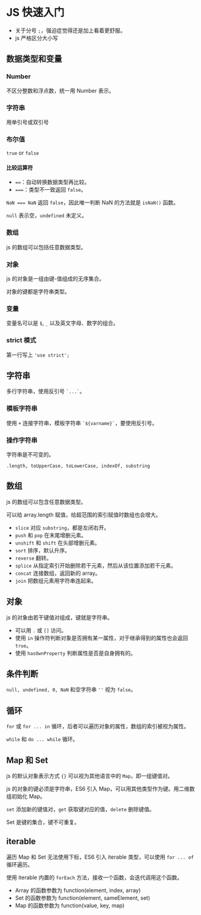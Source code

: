 # JS 快速入门

- 关于分号 `;`，强迫症觉得还是加上看着更舒服。
- js 严格区分大小写

## 数据类型和变量

### Number

不区分整数和浮点数，统一用 Number 表示。

### 字符串

用单引号或双引号

### 布尔值

`true` or `false`

#### 比较运算符

- `==`：自动转换数据类型再比较。
- `===`：类型不一致返回 `false`。

`NaN === NaN` 返回 `false`，因此唯一判断 NaN 的方法就是 `isNaN()` 函数。

`null` 表示空，`undefined` 未定义。

### 数组

js 的数组可以包括任意数据类型。

### 对象

js 的对象是一组由键-值组成的无序集合。

对象的键都是字符串类型。

### 变量

变量名可以是 `$`, `_` 以及英文字母、数字的组合。

### strict 模式

第一行写上 `'use strict';`

## 字符串

多行字符串，使用反引号 `` `...` ``。

### 模板字符串

使用 `+` 连接字符串，模板字符串 `` `${varname}` ``，要使用反引号。

### 操作字符串

字符串是不可变的。

`.length, toUpperCase, toLowerCase, indexOf, substring`

## 数组

js 的数组可以包含任意数据类型。

可以给 array.length 赋值，给超范围的索引赋值时数组也会增大。

- `slice` 对应 `substring`，都是左闭右开。
- `push` 和 `pop` 在末尾增删元素。
- `unshift` 和 `shift` 在头部增删元素。
- `sort` 排序，默认升序。
- `reverse` 翻转。
- `splice` 从指定索引开始删除若干元素，然后从该位置添加若干元素。
- `concat` 连接数组，返回新的 array。
- `join` 把数组元素用字符串连起来。

## 对象

js 的对象由若干键值对组成，键就是字符串。

- 可以用 `.` 或 `[]` 访问。
- 使用 `in` 操作符判断对象是否拥有某一属性，对于继承得到的属性也会返回 `true`。
- 使用 `hasOwnProperty` 判断属性是否是自身拥有的。

## 条件判断

`null, undefined, 0, NaN` 和空字符串 `''` 视为 `false`。

## 循环

`for` 或 `for ... in` 循环，后者可以遍历对象的属性，数组的索引被视为属性。

`while` 和 `do ... while` 循环。

## Map 和 Set

js 的默认对象表示方式 `{}` 可以视为其他语言中的 `Map`，即一组键值对。

js 的对象的键必须是字符串，ES6 引入 Map，可以用其他类型作为键。用二维数组初始化 Map。

`set` 添加新的键值对，`get` 获取键对应的值，`delete` 删除键值。

Set 是键的集合，键不可重复。

## iterable

遍历 Map 和 Set 无法使用下标，ES6 引入 iterable 类型，可以使用 `for ... of` 循环遍历。

使用 iterable 内置的 `forEach` 方法，接收一个函数，会迭代调用这个函数。

- Array 的函数参数为 function(element, index, array)
- Set 的函数参数为 function(element, sameElement, set)
- Map 的函数参数为 function(value, key, map)